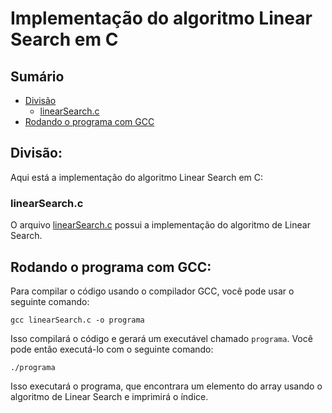 # Implementação do algoritmo Linear Search em C

## Sumário

- [Divisão](#divisão)
    - [linearSearch.c](#linearsearchc)
- [Rodando o programa com GCC](#rodando-o-programa-com-gcc)

## Divisão:

Aqui está a implementação do algoritmo Linear Search em C:

### linearSearch.c

O arquivo <a href="https://github.com/FabioHenriqueFarias/algorithms-And-Data-Dtructures/blob/main/Algorithms/Search/2_LinearSearch/C/linearSearch.c">linearSearch.c</a> possui a implementação do algoritmo de Linear Search.

## Rodando o programa com GCC:

Para compilar o código usando o compilador GCC, você pode usar o seguinte comando:

```
gcc linearSearch.c -o programa
```

Isso compilará o código e gerará um executável chamado `programa`. Você pode então executá-lo com o seguinte comando:

```
./programa
```

Isso executará o programa, que encontrara um elemento do array usando o algoritmo de Linear Search e imprimirá o índice.
